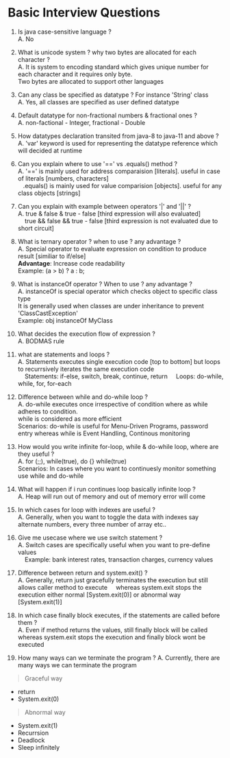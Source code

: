 # Basic Interview Questions

1. Is java case-sensitive language ? <br>
A. No

2. What is unicode system ? why two bytes are allocated for each character ? <br>
A. It is system to encoding standard which gives unique number for each character and it requires only byte. <br>
Two bytes are allocated to support other languages
 
3. Can any class be specified as datatype ? For instance 'String' class <br>
A. Yes, all classes are specified as user defined datatype

4. Default datatype for non-fractional numbers & fractional ones ? <br>
A. non-factional - Integer, fractional - Double

5. How datatypes declaration transited from java-8 to java-11 and above ? <br>
A. 'var' keyword is used for representing the datatype reference which will decided at runtime

6. Can you explain where to use '==' vs .equals() method ? <br>
A. '==' is mainly used for address comparaision [literals]. useful in case of literals [numbers, characters] <br>
   &nbsp;&nbsp;&nbsp;.equals() is mainly used for value comparision [objects]. useful for any class objects [strings]

8. Can you explain with example between operators '|' and '||' ? <br>
A. true & false & true - false [third expression will also evaluated] <br>
   &nbsp;&nbsp;&nbsp; true && false && true - false [third expression is not evaluated due to short circuit]

9. What is ternary operator ? when to use ? any advantage ? <br>
A. Special operator to evaluate expression on condition to produce result [similiar to if/else] <br>
   **Advantage**: Increase code readability <br>
   Example: (a > b) ? a : b; 

10. What is instanceOf operator ? When to use ? any advantage ? <br>
A. instanceOf is special operator which checks object to specific class type <br>
   It is generally used when classes are under inheritance to prevent 'ClassCastException' <br>
   Example: obj instanceOf MyClass

11. What decides the execution flow of expression ? <br>
A. BODMAS rule

12. what are statements and loops ? <br>
A. Statements executes single execution code [top to bottom] but loops to recurrsively iterates the same execution code <br>
   &nbsp;&nbsp;&nbsp; Statements: if-else, switch, break, continue, return
   &nbsp;&nbsp;&nbsp;      Loops: do-while, while, for, for-each

13. Difference between while and do-while loop ? <br>
A. do-while executes once irrespective of condition where as while adheres to condition. <br>
while is considered as more efficient <br>
   Scenarios: do-while is useful for Menu-Driven Programs, password entry whereas while is Event Handling, Continous monitoring
   
14. How would you write infinite for-loop, while & do-while loop, where are they useful ? <br>
A. for (;;), while(true), do {} while(true) <br>
   Scenarios: In cases where you want to continuesly monitor something use while and do-while

15. What will happen if i run continues loop basically infinite loop ? <br>
A. Heap will run out of memory and out of memory error will come

16. In which cases for loop with indexes are useful ? <br>
A. Generally, when you want to toggle the data with indexes say alternate numbers, every three number of array etc..

17. Give me usecase where we use switch statement ? <br>
A. Switch cases are specifically useful when you want to pre-define values <br>
   &nbsp;&nbsp;&nbsp; Example: bank interest rates, transaction charges, currency values

18. Difference between return and system.exit() ? <br>
A. Generally, return just gracefully terminates the execution but still allows caller method to execute
   &nbsp;&nbsp;&nbsp; whereas system.exit stops the execution either normal [System.exit(0)] or abnormal way [System.exit(1)]

19. In which case finally block executes, if the statements are called before them ? <br>
A. Even if method returns the values, still finally block will be called
   &nbsp;&nbsp;&nbsp; whereas system.exit stops the execution and finally block wont be executed

20. How many ways can we terminate the program ?
A.  Currently, there are many ways we can terminate the program
> Graceful way
  - return
  - System.exit(0)
> Abnormal way
  - System.exit(1)
  - Recurrsion
  - Deadlock
  - Sleep infinitely
